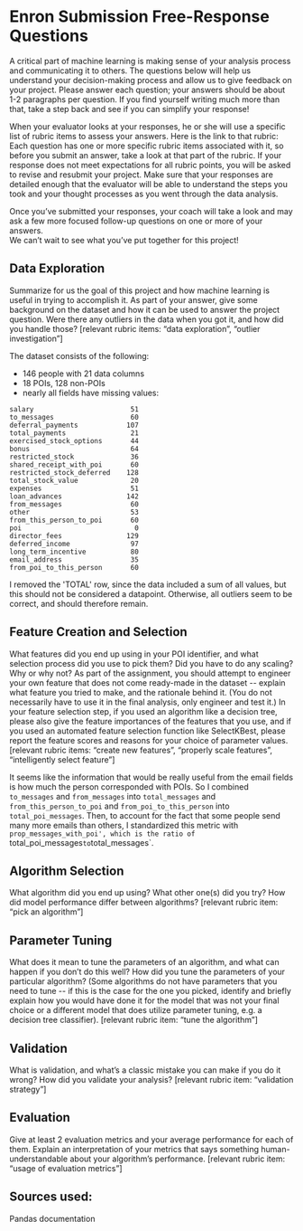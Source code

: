 # Enron Submission Free-Response Questions

A critical part of machine learning is making sense of your analysis process and communicating it to others. The questions below will help us understand your decision-making process and allow us to give feedback on your project. Please answer each question; your answers should be about 1-2 paragraphs per question. If you find yourself writing much more than that, take a step back and see if you can simplify your response!

When your evaluator looks at your responses, he or she will use a specific list of rubric items to assess your answers. Here is the link to that rubric: Each question has one or more specific rubric items associated with it, so before you submit an answer, take a look at that part of the rubric. If your response does not meet expectations for all rubric points, you will be asked to revise and resubmit your project. Make sure that your responses are detailed enough that the evaluator will be able to understand the steps you took and your thought processes as you went through the data analysis.

Once you’ve submitted your responses, your coach will take a look and may ask a few more focused follow-up questions on one or more of your answers.  
We can’t wait to see what you’ve put together for this project!


## Data Exploration
Summarize for us the goal of this project and how machine learning is useful in trying to accomplish it. As part of your answer, give some background on the dataset and how it can be used to answer the project question. Were there any outliers in the data when you got it, and how did you handle those?  [relevant rubric items: “data exploration”, “outlier investigation”]

The dataset consists of the following:
* 146 people with 21 data columns
* 18 POIs, 128 non-POIs
* nearly all fields have missing values:
```
salary                        51
to_messages                   60
deferral_payments            107
total_payments                21
exercised_stock_options       44
bonus                         64
restricted_stock              36
shared_receipt_with_poi       60
restricted_stock_deferred    128
total_stock_value             20
expenses                      51
loan_advances                142
from_messages                 60
other                         53
from_this_person_to_poi       60
poi                            0
director_fees                129
deferred_income               97
long_term_incentive           80
email_address                 35
from_poi_to_this_person       60
```

I removed the 'TOTAL' row, since the data included a sum of all values, but this should not be considered a datapoint. Otherwise, all outliers seem to be correct, and should therefore remain.

## Feature Creation and Selection
What features did you end up using in your POI identifier, and what selection process did you use to pick them? Did you have to do any scaling? Why or why not? As part of the assignment, you should attempt to engineer your own feature that does not come ready-made in the dataset -- explain what feature you tried to make, and the rationale behind it. (You do not necessarily have to use it in the final analysis, only engineer and test it.) In your feature selection step, if you used an algorithm like a decision tree, please also give the feature importances of the features that you use, and if you used an automated feature selection function like SelectKBest, please report the feature scores and reasons for your choice of parameter values.  [relevant rubric items: “create new features”, “properly scale features”, “intelligently select feature”]

It seems like the information that would be really useful from the email fields is how much the person corresponded with POIs. So I combined `to_messages` and `from_messages` into `total_messages` and `from_this_person_to_poi` and `from_poi_to_this_person` into `total_poi_messages`. Then, to account for the fact that some people send many more emails than others, I standardized this metric with `prop_messages_with_poi', which is the ratio of `total_poi_messages` to `total_messages`.

## Algorithm Selection
What algorithm did you end up using? What other one(s) did you try? How did model performance differ between algorithms?  [relevant rubric item: “pick an algorithm”]

## Parameter Tuning
What does it mean to tune the parameters of an algorithm, and what can happen if you don’t do this well?  How did you tune the parameters of your particular algorithm? (Some algorithms do not have parameters that you need to tune -- if this is the case for the one you picked, identify and briefly explain how you would have done it for the model that was not your final choice or a different model that does utilize parameter tuning, e.g. a decision tree classifier).  [relevant rubric item: “tune the algorithm”]

## Validation
What is validation, and what’s a classic mistake you can make if you do it wrong? How did you validate your analysis?  [relevant rubric item: “validation strategy”]

## Evaluation
Give at least 2 evaluation metrics and your average performance for each of them.  Explain an interpretation of your metrics that says something human-understandable about your algorithm’s performance. [relevant rubric item: “usage of evaluation metrics”]


## Sources used:
Pandas documentation
